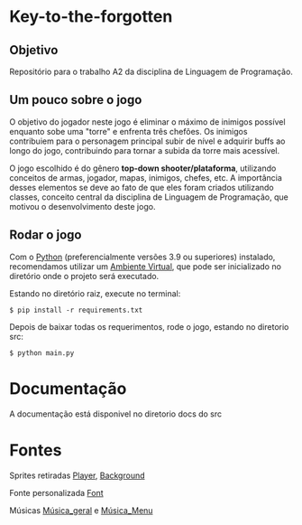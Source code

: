 # Key-to-the-forgotten

## Objetivo

Repositório para o trabalho A2 da disciplina de Linguagem de Programação.

## Um pouco sobre o jogo

O objetivo do jogador neste jogo é eliminar o máximo de inimigos possível enquanto sobe uma "torre" e enfrenta três chefões. Os inimigos contribuiem para o personagem principal subir de nível e adquirir buffs ao longo do jogo, contribuindo para tornar a subida da torre mais acessível.

O jogo escolhido é do gênero **top-down shooter/plataforma**, utilizando conceitos de armas, jogador, mapas, inimigos, chefes, etc. A importância desses elementos se deve ao fato de que eles foram criados utilizando classes, conceito central da disciplina de Linguagem de Programação, que motivou o desenvolvimento deste jogo.

## Rodar o jogo

Com o [Python](https://www.python.org/) (preferencialmente versões 3.9 ou superiores) instalado, recomendamos utilizar um [Ambiente Virtual](https://docs.python.org/3.13/library/venv.html), que pode ser inicializado no diretório onde o projeto será executado.

Estando no diretório raiz, execute no terminal:

```shell
$ pip install -r requirements.txt
```
Depois de baixar todas os requerimentos, rode o jogo, estando no diretorio src:

```shell
$ python main.py
```

# Documentação

A documentação está disponivel no diretorio docs do src

# Fontes

Sprites retiradas [Player](https://craftpix.net/freebies/free-characters-with-melee-attack-pixel-art/), [Background](https://szadiart.itch.io/pixel-fantasy-caves)

Fonte personalizada [Font](https://fonts.google.com/specimen/Press+Start+2P)

Músicas [Música_geral](https://pixabay.com/pt/) e [Música_Menu](https://www.youtube.com/watch?v=T3zshby5m3A&feature=youtu.be)

